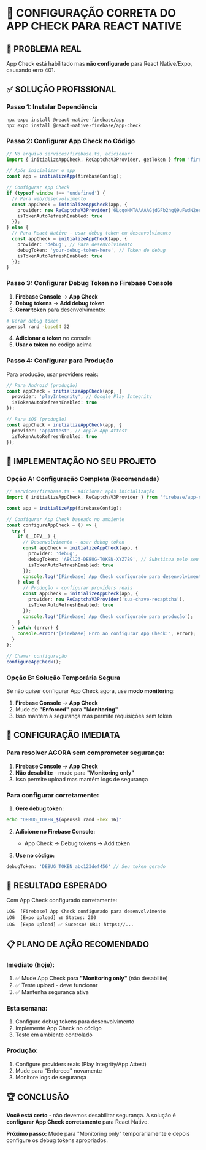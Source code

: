 # 🔐 CONFIGURAÇÃO CORRETA DO APP CHECK PARA REACT NATIVE

## 🎯 **PROBLEMA REAL**
App Check está habilitado mas **não configurado** para React Native/Expo, causando erro 401.

## ✅ **SOLUÇÃO PROFISSIONAL**

### **Passo 1: Instalar Dependência**
```bash
npx expo install @react-native-firebase/app
npx expo install @react-native-firebase/app-check
```

### **Passo 2: Configurar App Check no Código**
```typescript
// No arquivo services/firebase.ts, adicionar:
import { initializeAppCheck, ReCaptchaV3Provider, getToken } from 'firebase/app-check';

// Após inicializar o app
const app = initializeApp(firebaseConfig);

// Configurar App Check
if (typeof window !== 'undefined') {
  // Para web/desenvolvimento
  const appCheck = initializeAppCheck(app, {
    provider: new ReCaptchaV3Provider('6LcqoHMTAAAAAGjdGFb2hgQ9uFwdN2ee-hELLotA'), // Sua chave reCAPTCHA
    isTokenAutoRefreshEnabled: true
  });
} else {
  // Para React Native - usar debug token em desenvolvimento
  const appCheck = initializeAppCheck(app, {
    provider: 'debug', // Para desenvolvimento
    debugToken: 'your-debug-token-here', // Token de debug
    isTokenAutoRefreshEnabled: true
  });
}
```

### **Passo 3: Configurar Debug Token no Firebase Console**

1. **Firebase Console** → **App Check**
2. **Debug tokens** → **Add debug token**
3. **Gerar token** para desenvolvimento:
```bash
# Gerar debug token
openssl rand -base64 32
```
4. **Adicionar o token** no console
5. **Usar o token** no código acima

### **Passo 4: Configurar para Produção**

Para produção, usar providers reais:

```typescript
// Para Android (produção)
const appCheck = initializeAppCheck(app, {
  provider: 'playIntegrity', // Google Play Integrity
  isTokenAutoRefreshEnabled: true
});

// Para iOS (produção)  
const appCheck = initializeAppCheck(app, {
  provider: 'appAttest', // Apple App Attest
  isTokenAutoRefreshEnabled: true
});
```

## 🔧 **IMPLEMENTAÇÃO NO SEU PROJETO**

### **Opção A: Configuração Completa (Recomendada)**
```typescript
// services/firebase.ts - adicionar após inicialização
import { initializeAppCheck, ReCaptchaV3Provider } from 'firebase/app-check';

const app = initializeApp(firebaseConfig);

// Configurar App Check baseado no ambiente
const configureAppCheck = () => {
  try {
    if (__DEV__) {
      // Desenvolvimento - usar debug token
      const appCheck = initializeAppCheck(app, {
        provider: 'debug',
        debugToken: 'ABC123-DEBUG-TOKEN-XYZ789', // Substitua pelo seu token
        isTokenAutoRefreshEnabled: true
      });
      console.log('[Firebase] App Check configurado para desenvolvimento');
    } else {
      // Produção - configurar providers reais
      const appCheck = initializeAppCheck(app, {
        provider: new ReCaptchaV3Provider('sua-chave-recaptcha'),
        isTokenAutoRefreshEnabled: true
      });
      console.log('[Firebase] App Check configurado para produção');
    }
  } catch (error) {
    console.error('[Firebase] Erro ao configurar App Check:', error);
  }
};

// Chamar configuração
configureAppCheck();
```

### **Opção B: Solução Temporária Segura**
Se não quiser configurar App Check agora, use **modo monitoring**:

1. **Firebase Console** → **App Check**
2. Mude de **"Enforced"** para **"Monitoring"**
3. Isso mantém a segurança mas permite requisições sem token

## 🚨 **CONFIGURAÇÃO IMEDIATA**

### **Para resolver AGORA sem comprometer segurança:**

1. **Firebase Console** → **App Check**
2. **Não desabilite** - mude para **"Monitoring only"**
3. Isso permite upload mas mantém logs de segurança

### **Para configurar corretamente:**

1. **Gere debug token:**
```bash
echo "DEBUG_TOKEN_$(openssl rand -hex 16)" 
```

2. **Adicione no Firebase Console:**
   - App Check → Debug tokens → Add token

3. **Use no código:**
```typescript
debugToken: 'DEBUG_TOKEN_abc123def456' // Seu token gerado
```

## 🎯 **RESULTADO ESPERADO**

Com App Check configurado corretamente:
```
LOG  [Firebase] App Check configurado para desenvolvimento
LOG  [Expo Upload] 📊 Status: 200
LOG  [Expo Upload] ✅ Sucesso! URL: https://...
```

## 📋 **PLANO DE AÇÃO RECOMENDADO**

### **Imediato (hoje):**
1. ✅ Mude App Check para **"Monitoring only"** (não desabilite)
2. ✅ Teste upload - deve funcionar
3. ✅ Mantenha segurança ativa

### **Esta semana:**
1. Configure debug tokens para desenvolvimento
2. Implemente App Check no código
3. Teste em ambiente controlado

### **Produção:**
1. Configure providers reais (Play Integrity/App Attest)
2. Mude para "Enforced" novamente
3. Monitore logs de segurança

## 🏆 **CONCLUSÃO**

**Você está certo** - não devemos desabilitar segurança. A solução é **configurar App Check corretamente** para React Native.

**Próximo passo:** Mude para "Monitoring only" temporariamente e depois configure os debug tokens apropriados.